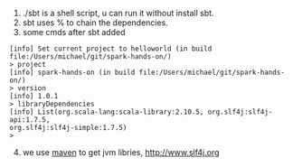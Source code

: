 1. ./sbt is a shell script, u can run it without install sbt.
2. sbt uses % to chain the dependencies.
3. some cmds after sbt added
```
[info] Set current project to helloworld (in build
file:/Users/michael/git/spark-hands-on/)
> project
[info] spark-hands-on (in build file:/Users/michael/git/spark-hands-on/)
> version
[info] 1.0.1
> libraryDependencies
[info] List(org.scala-lang:scala-library:2.10.5, org.slf4j:slf4j-api:1.7.5,
org.slf4j:slf4j-simple:1.7.5)
>
```
4. we use [maven](https://maven.apache.org/index.html) to get jvm libries, http://www.slf4j.org

